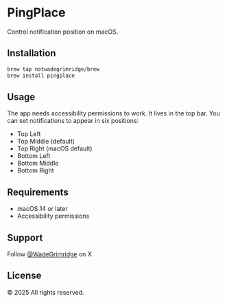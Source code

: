 # PingPlace

Control notification position on macOS.

## Installation

```bash
brew tap notwadegrimridge/brew
brew install pingplace
```

## Usage

The app needs accessibility permissions to work. It lives in the top bar. You can set notifications to appear in six positions:

- Top Left
- Top Middle (default)
- Top Right (macOS default)
- Bottom Left
- Bottom Middle
- Bottom Right

## Requirements

- macOS 14 or later
- Accessibility permissions

## Support

Follow [@WadeGrimridge](https://x.com/WadeGrimridge) on X

## License

© 2025 All rights reserved.
